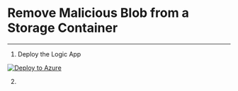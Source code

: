 # Remove Malicious Blob from a Storage Container
--------------------------------------------------------------
1. Deploy the Logic App

  [![Deploy to Azure](https://aka.ms/deploytoazurebutton)](https://portal.azure.com/#create/Microsoft.Template/uri/https%3A%2F%2Fraw.githubusercontent.com%2Fautosecu%2FRemoveMaliciousBlob%2F9b0d17b79642bc05fc36267b52ddfd1b1f86fad7%2FRemove-Malware-Blob-From-Storage)

2. 
